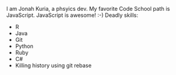 I am Jonah Kuria, a phsyics dev.
My favorite Code School path is JavaScript.
JavaScript is awesome! :-)
Deadly skills:
* R
* Java
* Git
* Python
* Ruby
* C#
* Killing history using git rebase